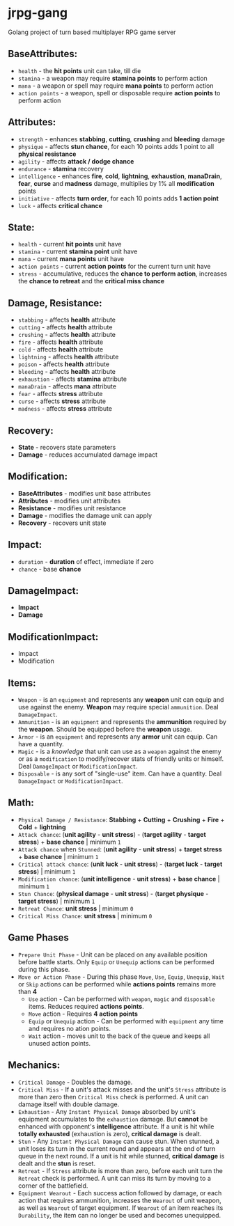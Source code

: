 # jrpg-gang
Golang project of turn based multiplayer RPG game server

## BaseAttributes:
* `health`        - the **hit points** unit can take, till die
* `stamina`       - a weapon may require **stamina points** to perform action
* `mana`          - a weapon or spell may require **mana points** to perform action
* `action points` - a weapon, spell or disposable require **action points** to perform action

## Attributes:
* `strength`     - enhances **stabbing**, **cutting**, **crushing** and **bleeding** damage
* `physique`     - affects **stun chance**, for each 10 points adds 1 point to all **physical resistance**
* `agility`      - affects **attack / dodge chance**
* `endurance`    - **stamina** recovery
* `intelligence` - enhances **fire**, **cold**, **lightning**, **exhaustion**, **manaDrain**, **fear**, **curse** and **madness** damage, multiplies by 1% all **modification** points
* `initiative`   - affects **turn order**, for each 10 points adds **1 action point**
* `luck`         - affects **critical chance**

## State:
* `health`        - current **hit points** unit have
* `stamina`       - current **stamina point** unit have
* `mana`          - current **mana points** unit have
* `action points` - current **action points** for the current turn unit have
* `stress`        - accumulative, reduces the **chance to perform action**, increases the **chance to retreat** and the **critical miss chance**

## Damage, Resistance:
* `stabbing`   - affects **health** attribute
* `cutting`    - affects **health** attribute
* `crushing`   - affects **health** attribute
* `fire`       - affects **health** attribute
* `cold`       - affects **health** attribute
* `lightning`   - affects **health** attribute
* `poison`     - affects **health** attribute
* `bleeding`   - affects **health** attribute
* `exhaustion` - affects **stamina** attribute
* `manaDrain`  - affects **mana** attribute
* `fear`       - affects **stress** attribute
* `curse`      - affects **stress** attribute
* `madness`    - affects **stress** attribute

## Recovery:
* **State**        - recovers state parameters
* **Damage**       - reduces accumulated damage impact 

## Modification:
* **BaseAttributes** - modifies unit base attributes
* **Attributes**     - modifies unit attributes
* **Resistance**     - modifies unit resistance
* **Damage**         - modifies the damage unit can apply
* **Recovery**       - recovers unit state

## Impact:
* `duration`   - **duration** of effect, immediate if zero
* `chance`     - base **chance**

## DamageImpact:
* **Impact**
* **Damage**

## ModificationImpact:
* Impact
* Modification

## Items:
* `Weapon`     - is an `equipment` and represents any **weapon** unit can equip and use against the enemy. **Weapon** may require special `ammunition`. Deal `DamageImpact`.
* `Ammunition` - is an `equipment` and represents the **ammunition** required by the **weapon**. Should be equipped before the **weapon** usage.
* `Armor`      - is an `equipment` and represents any **armor** unit can equip. Can have a quantity.
* `Magic`      - is a *knowledge* that unit can use as a `weapon` against the enemy or as a `modification` to modify/recover stats of friendly units or himself. Deal `DamageImpact` or `ModificationImpact`.
* `Disposable` - is any sort of "single-use" item. Can have a quantity. Deal `DamageImpact` or `ModificationImpact`.

## Math:
* `Physical Damage / Resistance`: **Stabbing** + **Cutting** + **Crushing** + **Fire** + **Cold** + **lightning**
* `Attack chance`: (**unit agility** - **unit stress**) - (**target agility** - **target stress**) + **base chance** | minimum `1`
* `Attack chance` when `Stunned`: (**unit agility** - **unit stress**) + **target stress** + **base chance** | minimum `1`
* `Critical attack chance`: (**unit luck** - **unit stress**) - (**target luck** - **target stress**) | minimum `1`
* `Modification chance`: (**unit intelligence** - **unit stress**) + **base chance** | minimum `1`
* `Stun Chance`: (**physical damage** - **unit stress**) - (**target physique** - **target stress**) | minimum `1`
* `Retreat Chance`: **unit stress** | minimum `0`
* `Critical Miss Chance`: **unit stress** | minimum `0`

## Game Phases
* `Prepare Unit Phase` - Unit can be placed on any available position before battle starts. Only `Equip` or `Unequip` actions can be performed during this phase.
* `Move or Action Phase` - During this phase `Move`, `Use`, `Equip`, `Unequip`, `Wait` or `Skip` actions can be performed while **actions points** remains more than **4**
  * `Use` action - Can be performed with `weapon`, `magic` and `disposable` items. Reduces required **actions points**.
  * `Move` action - Requires **4 action points**
  * `Equip` or `Unequip` action - Can be performed with `equipment` any time and requires no ation points.
  * `Wait` action - moves unit to the back of the queue and keeps all unused action points.

## Mechanics:
* `Critical Damage` - Doubles the damage.
* `Critical Miss` - If a unit's attack misses and the unit's `Stress` attribute is more than zero then `Critical Miss` check is performed. A unit can damage itself with double damage.
* `Exhaustion` - Any `Instant Physical Damage` absorbed by unit's equipment accumulates to the `exhaustion` damage. But **cannot** be enhanced with opponent's **intelligence** attribute. If a unit is hit while **totally exhausted** (exhaustion is zero), **critical damage** is dealt.
* `Stun` - Any `Instant Physical Damage` can cause stun. When stunned, a unit loses its turn in the current round and appears at the end of turn queue in the next round. If a unit is hit while stunned, **critical damage** is dealt and the **stun** is reset.
* `Retreat` - If `Stress` attribute is more than zero, before each unit turn the `Retreat` check is performed. A unit can miss its turn by moving to a corner of the battlefield.
* `Equipment Wearout` - Each success action followed by damage, or each action that requires ammunition, increases the `Wearout` of unit weapon, as well as `Wearout` of target equipment. If `Wearout` of an item reaches its `Durability`, the item can no longer be used and becomes unequipped.
